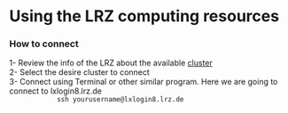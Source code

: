 # Using the LRZ computing resources

### How to connect
1- Review the info of the LRZ about the available [cluster](https://www.lrz.de/services/compute/linux-cluster/overview/)  
2- Select the desire cluster to connect  
3- Connect using Terminal or other similar program. Here we are going to connect to lxlogin8.lrz.de  
`             ssh yourusername@lxlogin8.lrz.de `  





